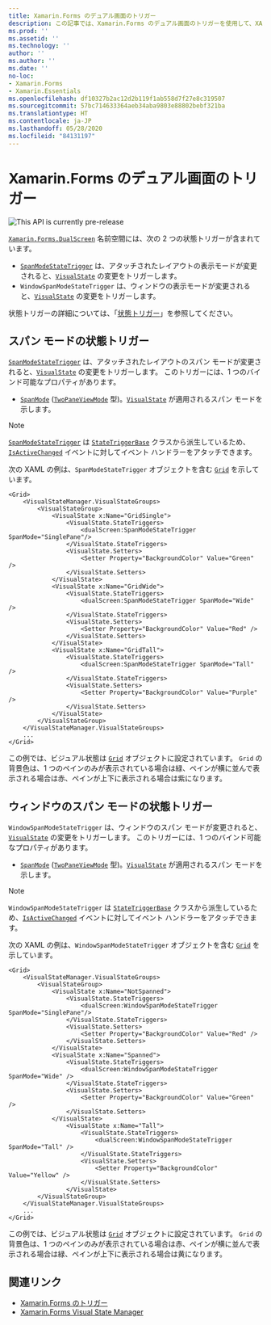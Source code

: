```yaml
---
title: Xamarin.Forms のデュアル画面のトリガー
description: この記事では、Xamarin.Forms のデュアル画面のトリガーを使用して、XAML でのユーザー インターフェイスの変更に応答する方法について説明します。
ms.prod: ''
ms.assetid: ''
ms.technology: ''
author: ''
ms.author: ''
ms.date: ''
no-loc:
- Xamarin.Forms
- Xamarin.Essentials
ms.openlocfilehash: df10327b2ac12d2b119f1ab558d7f27e8c319507
ms.sourcegitcommit: 57bc714633364aeb34aba9803e88802bebf321ba
ms.translationtype: HT
ms.contentlocale: ja-JP
ms.lasthandoff: 05/28/2020
ms.locfileid: "84131197"
---
```

# <a name="xamarinforms-dual-screen-triggers"></a>Xamarin.Forms のデュアル画面のトリガー

![](~/media/shared/preview.png "This API is currently pre-release")

[`Xamarin.Forms.DualScreen`](xref:Xamarin.Forms.DualScreen) 名前空間には、次の 2 つの状態トリガーが含まれています。

- [`SpanModeStateTrigger`](xref:Xamarin.Forms.DualScreen.SpanModeStateTrigger) は、アタッチされたレイアウトの表示モードが変更されると、[`VisualState`](xref:Xamarin.Forms.VisualState) の変更をトリガーします。
- `WindowSpanModeStateTrigger` は、ウィンドウの表示モードが変更されると、[`VisualState`](xref:Xamarin.Forms.VisualState) の変更をトリガーします。

状態トリガーの詳細については、「[状態トリガー](~/xamarin-forms/app-fundamentals/triggers.md#state-triggers)」を参照してください。

## <a name="span-mode-state-trigger"></a>スパン モードの状態トリガー

[`SpanModeStateTrigger`](xref:Xamarin.Forms.DualScreen.SpanModeStateTrigger) は、アタッチされたレイアウトのスパン モードが変更されると、[`VisualState`](xref:Xamarin.Forms.VisualState) の変更をトリガーします。 このトリガーには、1 つのバインド可能なプロパティがあります。

- [`SpanMode`](xref:Xamarin.Forms.DualScreen.SpanModeStateTrigger.SpanMode) ([`TwoPaneViewMode`](xref:Xamarin.Forms.DualScreen.SpanModeStateTrigger.SpanMode) 型)。[`VisualState`](xref:Xamarin.Forms.VisualState) が適用されるスパン モードを示します。

> [!NOTE]
> [`SpanModeStateTrigger`](xref:Xamarin.Forms.DualScreen.SpanModeStateTrigger) は [`StateTriggerBase`](xref:Xamarin.Forms.StateTriggerBase) クラスから派生しているため、[`IsActiveChanged`](xref:Xamarin.Forms.StateTriggerBase.IsActiveChanged) イベントに対してイベント ハンドラーをアタッチできます。

次の XAML の例は、`SpanModeStateTrigger` オブジェクトを含む [`Grid`](xref:Xamarin.Forms.Grid) を示しています。

```xaml
<Grid>
    <VisualStateManager.VisualStateGroups>
        <VisualStateGroup>
            <VisualState x:Name="GridSingle">
                <VisualState.StateTriggers>
                    <dualScreen:SpanModeStateTrigger SpanMode="SinglePane"/>
                </VisualState.StateTriggers>
                <VisualState.Setters>
                    <Setter Property="BackgroundColor" Value="Green" />
                </VisualState.Setters>
            </VisualState>
            <VisualState x:Name="GridWide">
                <VisualState.StateTriggers>
                    <dualScreen:SpanModeStateTrigger SpanMode="Wide" />
                </VisualState.StateTriggers>
                <VisualState.Setters>
                    <Setter Property="BackgroundColor" Value="Red" />
                </VisualState.Setters>
            </VisualState>
            <VisualState x:Name="GridTall">
                <VisualState.StateTriggers>
                    <dualScreen:SpanModeStateTrigger SpanMode="Tall" />
                </VisualState.StateTriggers>
                <VisualState.Setters>
                    <Setter Property="BackgroundColor" Value="Purple" />
                </VisualState.Setters>
            </VisualState>
        </VisualStateGroup>
    </VisualStateManager.VisualStateGroups>
    ...
</Grid>
```

この例では、ビジュアル状態は [`Grid`](xref:Xamarin.Forms.Grid) オブジェクトに設定されています。 `Grid` の背景色は、1 つのペインのみが表示されている場合は緑、ペインが横に並んで表示される場合は赤、ペインが上下に表示される場合は紫になります。

## <a name="window-span-mode-state-trigger"></a>ウィンドウのスパン モードの状態トリガー

`WindowSpanModeStateTrigger` は、ウィンドウのスパン モードが変更されると、[`VisualState`](xref:Xamarin.Forms.VisualState) の変更をトリガーします。 このトリガーには、1 つのバインド可能なプロパティがあります。

- [`SpanMode`](xref:Xamarin.Forms.DualScreen.SpanModeStateTrigger.SpanMode) ([`TwoPaneViewMode`](xref:Xamarin.Forms.DualScreen.SpanModeStateTrigger.SpanMode) 型)。[`VisualState`](xref:Xamarin.Forms.VisualState) が適用されるスパン モードを示します。

> [!NOTE]
> `WindowSpanModeStateTrigger` は [`StateTriggerBase`](xref:Xamarin.Forms.StateTriggerBase) クラスから派生しているため、[`IsActiveChanged`](xref:Xamarin.Forms.StateTriggerBase.IsActiveChanged) イベントに対してイベント ハンドラーをアタッチできます。

次の XAML の例は、`WindowSpanModeStateTrigger` オブジェクトを含む [`Grid`](xref:Xamarin.Forms.Grid) を示しています。

```xaml
<Grid>
    <VisualStateManager.VisualStateGroups>
        <VisualStateGroup>
            <VisualState x:Name="NotSpanned">
                <VisualState.StateTriggers>
                    <dualScreen:WindowSpanModeStateTrigger SpanMode="SinglePane"/>
                </VisualState.StateTriggers>
                <VisualState.Setters>
                    <Setter Property="BackgroundColor" Value="Red" />
                </VisualState.Setters>
            </VisualState>
            <VisualState x:Name="Spanned">
                <VisualState.StateTriggers>
                    <dualScreen:WindowSpanModeStateTrigger SpanMode="Wide" />
                </VisualState.StateTriggers>
                <VisualState.Setters>
                    <Setter Property="BackgroundColor" Value="Green" />
                </VisualState.Setters>
            </VisualState>
                <VisualState x:Name="Tall">
                    <VisualState.StateTriggers>
                        <dualScreen:WindowSpanModeStateTrigger SpanMode="Tall" />
                    </VisualState.StateTriggers>
                    <VisualState.Setters>
                        <Setter Property="BackgroundColor" Value="Yellow" />
                    </VisualState.Setters>
                </VisualState>
        </VisualStateGroup>
    </VisualStateManager.VisualStateGroups>
    ...
</Grid>    
```

この例では、ビジュアル状態は [`Grid`](xref:Xamarin.Forms.Grid) オブジェクトに設定されています。 `Grid` の背景色は、1 つのペインのみが表示されている場合は赤、ペインが横に並んで表示される場合は緑、ペインが上下に表示される場合は黄になります。

## <a name="related-links"></a>関連リンク

- [Xamarin.Forms のトリガー](~/xamarin-forms/app-fundamentals/triggers.md)
- [Xamarin.Forms Visual State Manager](~/xamarin-forms/user-interface/visual-state-manager.md)
